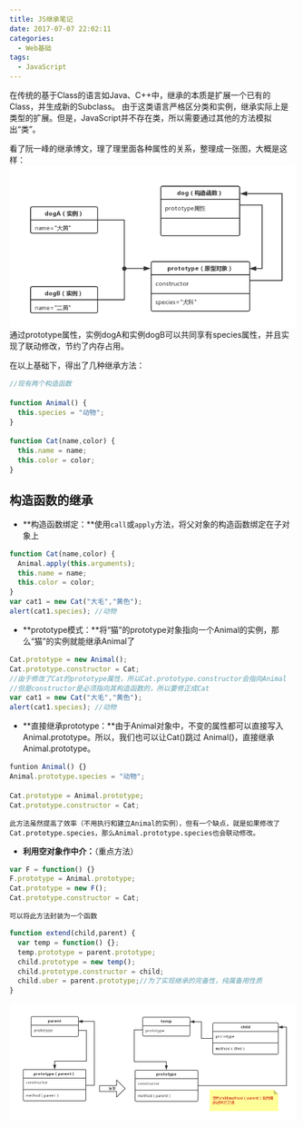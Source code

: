 ```yaml
---
title: JS继承笔记
date: 2017-07-07 22:02:11
categories: 
  - Web基础
tags: 
  - JavaScript
---
```

在传统的基于Class的语言如Java、C++中，继承的本质是扩展一个已有的Class，并生成新的Subclass。
由于这类语言严格区分类和实例，继承实际上是类型的扩展。但是，JavaScript并不存在类，所以需要通过其他的方法模拟出“类”。

看了阮一峰的继承博文，理了理里面各种属性的关系，整理成一张图，大概是这样：
![](https://github.com/Yx1aoq1/Yx1aoq1.github.io/raw/master/images/jicheng-1.png)
通过prototype属性，实例dogA和实例dogB可以共同享有species属性，并且实现了联动修改，节约了内存占用。

在以上基础下，得出了几种继承方法：
```javascript
//现有两个构造函数

function Animal() {
  this.species = "动物";
}

function Cat(name,color) {
  this.name = name;
  this.color = color;
}
```

## 构造函数的继承

* **构造函数绑定：**使用`call`或`apply`方法，将父对象的构造函数绑定在子对象上
```javascript
function Cat(name,color) {
  Animal.apply(this.arguments);
  this.name = name;
  this.color = color;
}
var cat1 = new Cat("大毛","黄色");
alert(cat1.species); //动物
```

* **prototype模式：**将“猫”的prototype对象指向一个Animal的实例，那么“猫”的实例就能继承Animal了
```javascript
Cat.prototype = new Animal();
Cat.prototype.constructor = Cat;
//由于修改了Cat的prototype属性，所以Cat.prototype.constructor会指向Animal
//但是constructor是必须指向其构造函数的，所以要修正成Cat
var cat1 = new Cat("大毛","黄色");
alert(cat1.species); //动物
```

* **直接继承prototype：**由于Animal对象中，不变的属性都可以直接写入Animal.prototype。所以，我们也可以让Cat()跳过 Animal()，直接继承Animal.prototype。
```javascript
funtion Animal() {}
Animal.prototype.species = "动物";

Cat.prototype = Animal.prototype;
Cat.prototype.constructor = Cat;
```
	此方法虽然提高了效率（不用执行和建立Animal的实例），但有一个缺点，就是如果修改了Cat.prototype.species，那么Animal.prototype.species也会联动修改。

* **利用空对象作中介：**（重点方法）
```javascript
var F = function() {}
F.prototype = Animal.prototype;
Cat.prototype = new F();
Cat.prototype.constructor = Cat;
```
	可以将此方法封装为一个函数
```javascript
function extend(child,parent) {
  var temp = function() {};
  temp.prototype = parent.prototype;
  child.prototype = new temp();
  child.prototype.constructor = child;
  child.uber = parent.prototype;//为了实现继承的完备性，纯属备用性质
}
```
![](https://github.com/Yx1aoq1/Yx1aoq1.github.io/raw/master/images/jicheng-2.png)
